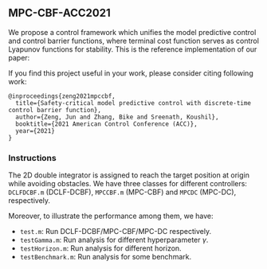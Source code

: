 ## MPC-CBF-ACC2021
We propose a control framework which unifies the model predictive control and control barrier functions, where terminal cost function serves as control Lyapunov functions for stability. This is the reference implementation of our paper:

If you find this project useful in your work, please consider citing following work:
```
@inproceedings{zeng2021mpccbf,
  title={Safety-critical model predictive control with discrete-time control barrier function},
  author={Zeng, Jun and Zhang, Bike and Sreenath, Koushil},
  booktitle={2021 American Control Conference (ACC)},
  year={2021}
}
```

### Instructions
The 2D double integrator is assigned to reach the target position at origin while avoiding obstacles. We have three classes for different controllers: `DCLFDCBF.m` (DCLF-DCBF), `MPCCBF.m` (MPC-CBF) and `MPCDC` (MPC-DC), respectively.

Moreover, to illustrate the performance among them, we have:
* `test.m`: Run DCLF-DCBF/MPC-CBF/MPC-DC respectively.
* `testGamma.m`: Run analysis for different hyperparameter $\gamma$.
* `testHorizon.m`: Run analysis for different horizon.
* `testBenchmark.m`: Run analysis for some benchmark.